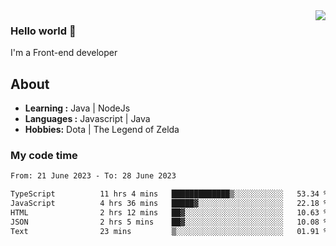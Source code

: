 <img align='right' src="https://github-readme-stats.vercel.app/api?username=jumodada&show_icons=true&theme=vue">

### Hello world 👋

I'm a Front-end developer 
    
## About
-  **Learning :** Java | NodeJs
-  **Languages :** Javascript | Java
-  **Hobbies:** Dota | The Legend of Zelda

### My code time

<!--START_SECTION:waka-->

```txt
From: 21 June 2023 - To: 28 June 2023

TypeScript          11 hrs 4 mins   █████████████▒░░░░░░░░░░░   53.34 %
JavaScript          4 hrs 36 mins   █████▓░░░░░░░░░░░░░░░░░░░   22.18 %
HTML                2 hrs 12 mins   ██▓░░░░░░░░░░░░░░░░░░░░░░   10.63 %
JSON                2 hrs 5 mins    ██▓░░░░░░░░░░░░░░░░░░░░░░   10.08 %
Text                23 mins         ▒░░░░░░░░░░░░░░░░░░░░░░░░   01.91 %
```

<!--END_SECTION:waka-->
